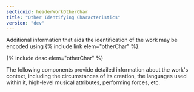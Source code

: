 ```yaml
---
sectionid: headerWorkOtherChar
title: "Other Identifying Characteristics"
version: "dev"
---
```


Additional information that aids the identification of the work may be encoded using {% include link elem="otherChar" %}.

{% include desc elem="otherChar" %}

The following components provide detailed information about the work's context, including the circumstances of its creation, the languages used within it, high-level musical attributes, performing forces, etc.
